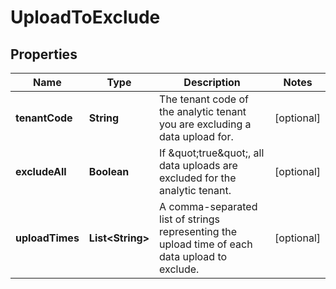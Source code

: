 

# UploadToExclude


## Properties

| Name | Type | Description | Notes |
|------------ | ------------- | ------------- | -------------|
|**tenantCode** | **String** | The tenant code of the analytic tenant you are excluding a data upload for. |  [optional] |
|**excludeAll** | **Boolean** | If \&quot;true\&quot;, all data uploads are excluded for the analytic tenant. |  [optional] |
|**uploadTimes** | **List&lt;String&gt;** | A comma-separated list of strings representing the upload time of each data upload to exclude. |  [optional] |



